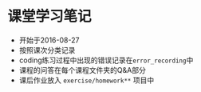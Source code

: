 # 课堂学习笔记

* 开始于2016-08-27
* 按照课次分类记录
* coding练习过程中出现的错误记录在`error_recording`中
* 课程的问答在每个课程文件夹的Q&A部分
* 课后作业放入 `exercise/homework**` 项目中
